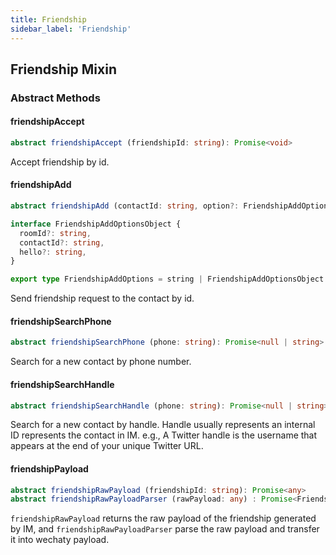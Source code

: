 ```yaml
---
title: Friendship
sidebar_label: 'Friendship'
---
```


## Friendship Mixin

### Abstract Methods

#### friendshipAccept

```ts
abstract friendshipAccept (friendshipId: string): Promise<void>
```

Accept friendship by id.

#### friendshipAdd

```ts
abstract friendshipAdd (contactId: string, option?: FriendshipAddOptions): Promise<void>
```

```ts
interface FriendshipAddOptionsObject {
  roomId?: string,
  contactId?: string,
  hello?: string,
}

export type FriendshipAddOptions = string | FriendshipAddOptionsObject
```

Send friendship request to the contact by id.

#### friendshipSearchPhone

```ts
abstract friendshipSearchPhone (phone: string): Promise<null | string>
```

Search for a new contact by phone number.

#### friendshipSearchHandle

```ts
abstract friendshipSearchHandle (phone: string): Promise<null | string>
```

Search for a new contact by handle. Handle usually represents an internal ID represents the contact in IM. e.g., A Twitter handle is the username that appears at the end of your unique Twitter URL.

#### friendshipPayload

```ts
abstract friendshipRawPayload (friendshipId: string): Promise<any>
abstract friendshipRawPayloadParser (rawPayload: any) : Promise<FriendshipPayload>
```

```friendshipRawPayload``` returns the raw payload of the friendship generated by IM, and ```friendshipRawPayloadParser``` parse the raw payload and transfer it into wechaty payload.
